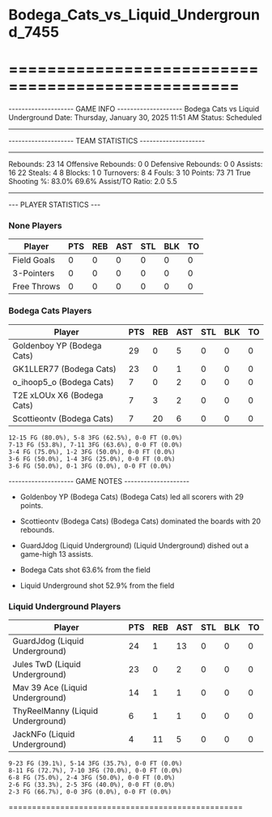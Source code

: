 # Bodega_Cats_vs_Liquid_Underground_7455

==================================================
==================================================

-------------------- GAME INFO --------------------
Bodega Cats vs Liquid Underground
Date: Thursday, January 30, 2025 11:51 AM
Status: Scheduled

--------------------------------------------------

-------------------- TEAM STATISTICS --------------------

---------------------------------------------------------------------------
Rebounds:                 23                        14
Offensive Rebounds:       0                         0
Defensive Rebounds:       0                         0
Assists:                  16                        22
Steals:                   4                         8
Blocks:                   1                         0
Turnovers:                8                         4
Fouls:                    3                         10
Points:                   73                        71
True Shooting %:          83.0%                     69.6%
Assist/TO Ratio:          2.0                       5.5

--------------------------------------------------

--- PLAYER STATISTICS ---

### None Players

|Player|PTS|REB|AST|STL|BLK|TO|
|---|---|---|---|---|---|---|
|Field Goals|0|0|0|0|0|0|
|3-Pointers|0|0|0|0|0|0|
|Free Throws|0|0|0|0|0|0|

### Bodega Cats Players

|Player|PTS|REB|AST|STL|BLK|TO|
|---|---|---|---|---|---|---|
|Goldenboy YP (Bodega Cats)|29|0|5|0|0|0|
|GK1LLER77 (Bodega Cats)|23|0|1|0|0|0|
|o_ihoop5_o (Bodega Cats)|7|0|2|0|0|0|
|T2E xLOUx X6 (Bodega Cats)|7|3|2|0|0|0|
|Scottieontv (Bodega Cats)|7|20|6|0|0|0|

```
12-15 FG (80.0%), 5-8 3FG (62.5%), 0-0 FT (0.0%)
7-13 FG (53.8%), 7-11 3FG (63.6%), 0-0 FT (0.0%)
3-4 FG (75.0%), 1-2 3FG (50.0%), 0-0 FT (0.0%)
3-6 FG (50.0%), 1-4 3FG (25.0%), 0-0 FT (0.0%)
3-6 FG (50.0%), 0-1 3FG (0.0%), 0-0 FT (0.0%)
```

-------------------- GAME NOTES --------------------

* Goldenboy YP (Bodega Cats) (Bodega Cats) led all scorers with 29 points.
* Scottieontv (Bodega Cats) (Bodega Cats) dominated the boards with 20 rebounds.
* GuardJdog (Liquid Underground) (Liquid Underground) dished out a game-high 13 assists.

* Bodega Cats shot 63.6% from the field

* Liquid Underground shot 52.9% from the field

### Liquid Underground Players

|Player|PTS|REB|AST|STL|BLK|TO|
|---|---|---|---|---|---|---|
|GuardJdog (Liquid Underground)|24|1|13|0|0|0|
|Jules TwD (Liquid Underground)|23|0|2|0|0|0|
|Mav 39 Ace (Liquid Underground)|14|1|1|0|0|0|
|ThyReelManny (Liquid Underground)|6|1|1|0|0|0|
|JackNFo (Liquid Underground)|4|11|5|0|0|0|

```
9-23 FG (39.1%), 5-14 3FG (35.7%), 0-0 FT (0.0%)
8-11 FG (72.7%), 7-10 3FG (70.0%), 0-0 FT (0.0%)
6-8 FG (75.0%), 2-4 3FG (50.0%), 0-0 FT (0.0%)
2-6 FG (33.3%), 2-5 3FG (40.0%), 0-0 FT (0.0%)
2-3 FG (66.7%), 0-0 3FG (0.0%), 0-0 FT (0.0%)
```

==================================================
